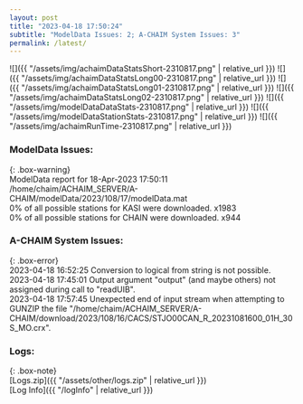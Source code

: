 ```yaml
---
layout: post
title: "2023-04-18 17:50:24"
subtitle: "ModelData Issues: 2; A-CHAIM System Issues: 3"
permalink: /latest/
---
```


![]({{ "/assets/img/achaimDataStatsShort-2310817.png" | relative_url }})
![]({{ "/assets/img/achaimDataStatsLong00-2310817.png" | relative_url }})
![]({{ "/assets/img/achaimDataStatsLong01-2310817.png" | relative_url }})
![]({{ "/assets/img/achaimDataStatsLong02-2310817.png" | relative_url }})
![]({{ "/assets/img/modelDataDataStats-2310817.png" | relative_url }})
![]({{ "/assets/img/modelDataStationStats-2310817.png" | relative_url }})
![]({{ "/assets/img/achaimRunTime-2310817.png" | relative_url }})


### ModelData Issues:  
  
{: .box-warning}  
 ModelData report for 18-Apr-2023 17:50:11   
 /home/chaim/ACHAIM_SERVER/A-CHAIM/modelData/2023/108/17/modelData.mat   
 0% of all possible stations for KASI were downloaded. x1983   
 0% of all possible stations for CHAIN were downloaded. x944   
  
### A-CHAIM System Issues:  
  
{: .box-error}  
2023-04-18 16:52:25 Conversion to logical from string is not possible.  
2023-04-18 17:45:01 Output argument "output" (and maybe others) not assigned during call to "readUIB".  
2023-04-18 17:57:45 Unexpected end of input stream when attempting to GUNZIP the file "/home/chaim/ACHAIM_SERVER/A-CHAIM/download/2023/108/16/CACS/STJO00CAN_R_20231081600_01H_30S_MO.crx".  

### Logs:  
  
{: .box-note}  
[Logs.zip]({{ "/assets/other/logs.zip" | relative_url }})  
[Log Info]({{ "/logInfo" | relative_url }})  
